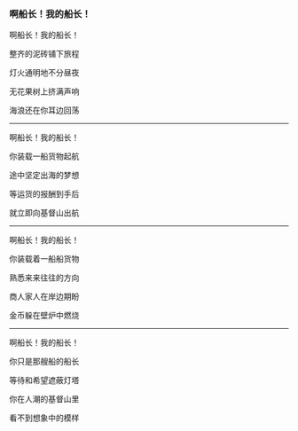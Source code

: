 ### 啊船长！我的船长！

啊船长！我的船长！

整齐的泥砖铺下旅程

灯火通明地不分昼夜

无花果树上挤满声响

海浪还在你耳边回荡

---

啊船长！我的船长！

你装载一船货物起航

途中坚定出海的梦想

等运货的报酬到手后

就立即向基督山出航

---

啊船长！我的船长！

你装载着一船船货物

熟悉来来往往的方向

商人家人在岸边期盼

金币躲在壁炉中燃烧

---

啊船长！我的船长！

你只是那艘船的船长

等待和希望遮蔽灯塔

你在人潮的基督山里

看不到想象中的模样